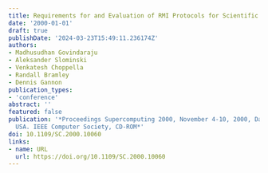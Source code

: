 ```yaml
---
title: Requirements for and Evaluation of RMI Protocols for Scientific Computing
date: '2000-01-01'
draft: true
publishDate: '2024-03-23T15:49:11.236174Z'
authors:
- Madhusudhan Govindaraju
- Aleksander Slominski
- Venkatesh Choppella
- Randall Bramley
- Dennis Gannon
publication_types:
- 'conference'
abstract: ''
featured: false
publication: '*Proceedings Supercomputing 2000, November 4-10, 2000, Dallas, Texas,
  USA. IEEE Computer Society, CD-ROM*'
doi: 10.1109/SC.2000.10060
links:
- name: URL
  url: https://doi.org/10.1109/SC.2000.10060
---
```


